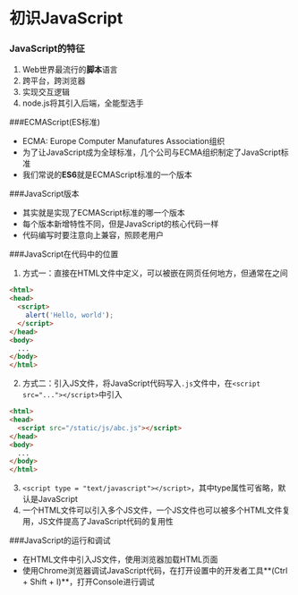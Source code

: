 # 初识JavaScript

### JavaScript的特征
1. Web世界最流行的**脚本**语言
2. 跨平台，跨浏览器
3. 实现交互逻辑
4. node.js将其引入后端，全能型选手

###ECMAScript(ES标准)
- ECMA: Europe Computer Manufatures Association组织
- 为了让JavaScript成为全球标准，几个公司与ECMA组织制定了JavaScript标准
- 我们常说的**ES6**就是ECMAScript标准的一个版本

###JavaScript版本
- 其实就是实现了ECMAScript标准的哪一个版本
- 每个版本新增特性不同，但是JavaScript的核心代码一样
- 代码编写时要注意向上兼容，照顾老用户

###JavaScript在代码中的位置
1. 方式一：直接在HTML文件中定义，可以被嵌在网页任何地方，但通常在<head>之间
```html
<html>
<head>
  <script>
    alert('Hello, world');
  </script>
</head>
<body>
  ...
</body>
</html>
```
2. 方式二：引入JS文件，将JavaScript代码写入`.js`文件中，在`<script src="..."></script>`中引入
```html
<html>
<head>
  <script src="/static/js/abc.js"></script>
</head>
<body>
  ...
</body>
</html>
```
3. `<script type = "text/javascript"></script>`，其中type属性可省略，默认是JavaScript
4. 一个HTML文件可以引入多个JS文件，一个JS文件也可以被多个HTML文件复用，JS文件提高了JavaScript代码的复用性

###JavaScript的运行和调试
- 在HTML文件中引入JS文件，使用浏览器加载HTML页面
- 使用Chrome浏览器调试JavaScript代码，在打开设置中的开发者工具**(Ctrl + Shift + I)**，打开Console进行调试
